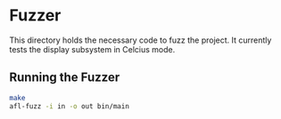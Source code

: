 # Fuzzer

This directory holds the necessary code to fuzz the project.
It currently tests the display subsystem in Celcius mode.

## Running the Fuzzer

```bash
make
afl-fuzz -i in -o out bin/main
```